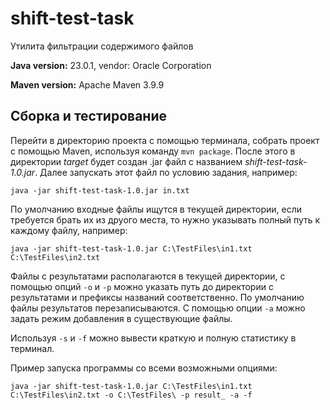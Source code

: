# shift-test-task
Утилита фильтрации содержимого файлов

**Java version:**  23.0.1, vendor: Oracle Corporation

**Maven version:**  Apache Maven 3.9.9

## Сборка и тестирование

Перейти в директорию проекта с помощью терминала, собрать проект с помощью Maven, используя команду `mvn package`. После этого в директории *target* будет создан .jar файл с названием *shift-test-task-1.0.jar*. Далее запускать этот файл по условию задания, например:

`java -jar shift-test-task-1.0.jar in.txt`

По умолчанию входные файлы ищутся в текущей директории, если требуется брать их из друого места, то нужно указывать полный путь к каждому файлу, например:

`java -jar shift-test-task-1.0.jar C:\TestFiles\in1.txt C:\TestFiles\in2.txt` 

Файлы с результатами располагаются в текущей директории, с помощью опций `-o` и `-p` можно указать путь до директории с результатами и префиксы названий соответственно. По умолчанию файлы результатов перезаписываются. С помощью опции `-a` можно задать режим добавления в существующие файлы.

Используя `-s` и `-f` можно вывести краткую и полную статистику в терминал.

Пример запуска программы со всеми возможными опциями:

`java -jar shift-test-task-1.0.jar C:\TestFiles\in1.txt C:\TestFiles\in2.txt -o C:\TestFiles\ -p result_ -a -f`
